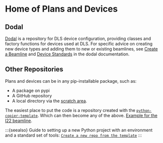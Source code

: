 # Home of Plans and Devices

## Dodal

[Dodal](https://github.com/DiamondLightSource/dodal) is a repository for DLS device configuration, providing classes and factory functions for devices used at DLS.
For specific advice on creating new device types and adding them to new or existing beamlines, see [Create a Beamline](https://diamondlightsource.github.io/dodal/main/how-to/create-beamline.html) and [Device Standards](https://diamondlightsource.github.io/dodal/main/reference/device-standards.html) in the dodal documentation.

## Other Repositories

Plans and devices can be in any pip-installable package, such as:

* A package on pypi
* A GitHub repository
* A local directory via the [scratch area](../how-to/edit-live.md).

The easiest place to put the code is a repository created with the [`python-copier-template`](https://diamondlightsource.github.io/python-copier-template/main/index.html). Which can then become any of the above. [Example for the I22 beamline](https://github.com/DiamondLightSource/i22-bluesky).

:::{seealso}
Guide to setting up a new Python project with an environment and a standard set of tools: [`Create a new repo from the template`](https://diamondlightsource.github.io/python-copier-template/main/tutorials/create-new.html)
:::
